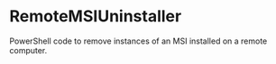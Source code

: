 # RemoteMSIUninstaller
PowerShell code to remove instances of an MSI installed on a remote computer.
